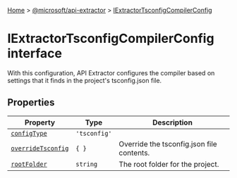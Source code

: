 [Home](./index) &gt; [@microsoft/api-extractor](api-extractor.md) &gt; [IExtractorTsconfigCompilerConfig](api-extractor.iextractortsconfigcompilerconfig.md)

# IExtractorTsconfigCompilerConfig interface

With this configuration, API Extractor configures the compiler based on settings that it finds in the project's tsconfig.json file.

## Properties

|  Property | Type | Description |
|  --- | --- | --- |
|  [`configType`](api-extractor.iextractortsconfigcompilerconfig.configtype.md) | `'tsconfig'` |  |
|  [`overrideTsconfig`](api-extractor.iextractortsconfigcompilerconfig.overridetsconfig.md) | `{ }` | Override the tsconfig.json file contents. |
|  [`rootFolder`](api-extractor.iextractortsconfigcompilerconfig.rootfolder.md) | `string` | The root folder for the project. |

